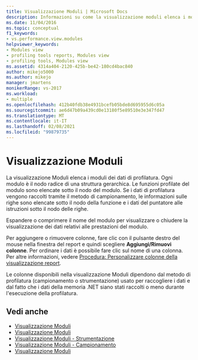```yaml
---
title: Visualizzazione Moduli | Microsoft Docs
description: Informazioni su come la visualizzazione moduli elenca i moduli dei dati di profilatura. Ogni modulo è il nodo radice di una struttura gerarchica.
ms.date: 11/04/2016
ms.topic: conceptual
f1_keywords:
- vs.performance.view.modules
helpviewer_keywords:
- Modules view
- profiling tools reports, Modules view
- profiling tools, Modules view
ms.assetid: 4314a404-2120-425b-be42-180cd4bac840
author: mikejo5000
ms.author: mikejo
manager: jmartens
monikerRange: vs-2017
ms.workload:
- multiple
ms.openlocfilehash: 412b40fdb38e4931bcefb05bde8d695955d6c05a
ms.sourcegitcommit: ae6d47b09a439cd0e13180f5e89510e3e347fd47
ms.translationtype: MT
ms.contentlocale: it-IT
ms.lasthandoff: 02/08/2021
ms.locfileid: "99879735"
---
```

# <a name="modules-view"></a>Visualizzazione Moduli
La visualizzazione Moduli elenca i moduli dei dati di profilatura. Ogni modulo è il nodo radice di una struttura gerarchica. Le funzioni profilate del modulo sono elencate sotto il nodo del modulo. Se i dati di profilatura vengono raccolti tramite il metodo di campionamento, le informazioni sulle righe sono elencate sotto il nodo della funzione e i dati del puntatore alle istruzioni sotto il nodo delle righe.

 Espandere o comprimere il nome del modulo per visualizzare o chiudere la visualizzazione dei dati relativi alle prestazioni del modulo.

 Per aggiungere o rimuovere colonne, fare clic con il pulsante destro del mouse nella finestra del report e quindi scegliere **Aggiungi/Rimuovi colonne**. Per ordinare i dati è possibile fare clic sul nome di una colonna. Per altre informazioni, vedere [Procedura: Personalizzare colonne della visualizzazione report](../profiling/how-to-customize-report-view-columns.md).

 Le colonne disponibili nella visualizzazione Moduli dipendono dal metodo di profilatura (campionamento o strumentazione) usato per raccogliere i dati e dal fatto che i dati della memoria .NET siano stati raccolti o meno durante l'esecuzione della profilatura.

## <a name="see-also"></a>Vedi anche
- [Visualizzazione Moduli](../profiling/modules-view-sampling-data.md)
- [Visualizzazione Moduli](../profiling/modules-view-instrumentation-data.md)
- [Visualizzazione Moduli - Strumentazione](../profiling/modules-view-dotnet-memory-instrumentation-data.md)
- [Visualizzazione Moduli - Campionamento](../profiling/modules-view-dotnet-memory-sampling-data.md)
- [Visualizzazione Moduli](../profiling/modules-view-contention-data.md)
